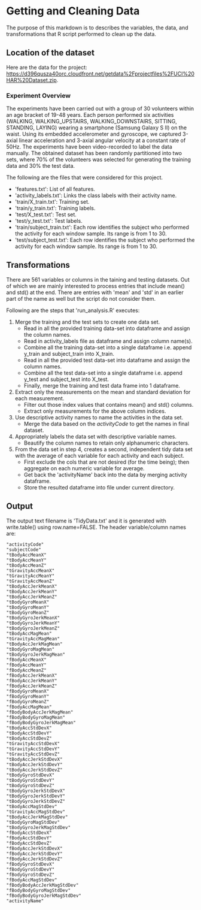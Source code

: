 # Getting and Cleaning Data
The purpose of this markdown is to describes the variables, the data, and transformations that R script performed to clean up the data.

## Location of the dataset
Here are the data for the project: https://d396qusza40orc.cloudfront.net/getdata%2Fprojectfiles%2FUCI%20HAR%20Dataset.zip. 

### Experiment Overview
The experiments have been carried out with a group of 30 volunteers within an age bracket of 19-48 years. Each person performed six activities (WALKING, WALKING_UPSTAIRS, WALKING_DOWNSTAIRS, SITTING, STANDING, LAYING) wearing a smartphone (Samsung Galaxy S II) on the waist. Using its embedded accelerometer and gyroscope, we captured 3-axial linear acceleration and 3-axial angular velocity at a constant rate of 50Hz. The experiments have been video-recorded to label the data manually. The obtained dataset has been randomly partitioned into two sets, where 70% of the volunteers was selected for generating the training data and 30% the test data. 

The following are the files that were considered for this project.

* 'features.txt': List of all features.
* 'activity_labels.txt': Links the class labels with their activity name.
* 'train/X_train.txt': Training set.
* 'train/y_train.txt': Training labels.
* 'test/X_test.txt': Test set.
* 'test/y_test.txt': Test labels.
* 'train/subject_train.txt': Each row identifies the subject who performed the activity for each window sample. Its range is from 1 to 30.
* 'test/subject_test.txt': Each row identifies the subject who performed the activity for each window sample. Its range is from 1 to 30.

## Transformations
There are 561 variables or columns in the taining and testing datasets. Out of which we are mainly interested to process entries that include mean() and std() at the end. There are entries with 'mean' and 'std' in an earlier part of the name as well but the script do not consider them.

Following are the steps that 'run_analysis.R' executes:
1. Merge the training and the test sets to create one data set.
    * Read in all the provided training data-set into dataframe and assign the column names.
    * Read in activity_labels file as dataframe and assign column name(s).
    * Combine all the training data-set into a single dataframe i.e. append y_train and subject_train into X_train.
    * Read in all the provided test data-set into dataframe and assign the column names.
    * Combine all the test data-set into a single dataframe i.e. append y_test and subject_test into X_test.
    * Finally, merge the training and test data frame into 1 dataframe.
2. Extract only the measurements on the mean and standard deviation for each measurement.
    * Filter out those index values that contains mean() and std() columns.
    * Extract only measurements for the above column indices.
3. Use descriptive activity names to name the activities in the data set.
    * Merge the data based on the *activityCode* to get the names in final dataset.
4. Appropriately labels the data set with descriptive variable names.
    * Beautify the column names to retain only alphanumeric characters.
5. From the data set in step 4, creates a second, independent tidy data set with the average of each variable for each activity and each subject.
    * First exclude the cols that are not desired (for the time being); then aggregate on each numeric variable for average.
    * Get back the 'activityName' back into the data by merging activity dataframe.
    * Store the resulted dataframe into file under current directory.

## Output
The output text filename is 'TidyData.txt' and it is generated with write.table() using row.name=FALSE. The header variable/column names are:
```
"activityCode" 
"subjectCode" 
"tBodyAccMeanX" 
"tBodyAccMeanY" 
"tBodyAccMeanZ" 
"tGravityAccMeanX" 
"tGravityAccMeanY" 
"tGravityAccMeanZ" 
"tBodyAccJerkMeanX" 
"tBodyAccJerkMeanY" 
"tBodyAccJerkMeanZ" 
"tBodyGyroMeanX" 
"tBodyGyroMeanY" 
"tBodyGyroMeanZ" 
"tBodyGyroJerkMeanX" 
"tBodyGyroJerkMeanY" 
"tBodyGyroJerkMeanZ" 
"tBodyAccMagMean" 
"tGravityAccMagMean" 
"tBodyAccJerkMagMean" 
"tBodyGyroMagMean" 
"tBodyGyroJerkMagMean" 
"fBodyAccMeanX" 
"fBodyAccMeanY" 
"fBodyAccMeanZ" 
"fBodyAccJerkMeanX" 
"fBodyAccJerkMeanY" 
"fBodyAccJerkMeanZ" 
"fBodyGyroMeanX" 
"fBodyGyroMeanY" 
"fBodyGyroMeanZ" 
"fBodyAccMagMean" 
"fBodyBodyAccJerkMagMean" 
"fBodyBodyGyroMagMean" 
"fBodyBodyGyroJerkMagMean" 
"tBodyAccStdDevX" 
"tBodyAccStdDevY" 
"tBodyAccStdDevZ" 
"tGravityAccStdDevX" 
"tGravityAccStdDevY" 
"tGravityAccStdDevZ" 
"tBodyAccJerkStdDevX" 
"tBodyAccJerkStdDevY" 
"tBodyAccJerkStdDevZ" 
"tBodyGyroStdDevX" 
"tBodyGyroStdDevY" 
"tBodyGyroStdDevZ" 
"tBodyGyroJerkStdDevX" 
"tBodyGyroJerkStdDevY" 
"tBodyGyroJerkStdDevZ" 
"tBodyAccMagStdDev" 
"tGravityAccMagStdDev" 
"tBodyAccJerkMagStdDev" 
"tBodyGyroMagStdDev" 
"tBodyGyroJerkMagStdDev" 
"fBodyAccStdDevX" 
"fBodyAccStdDevY" 
"fBodyAccStdDevZ" 
"fBodyAccJerkStdDevX" 
"fBodyAccJerkStdDevY" 
"fBodyAccJerkStdDevZ" 
"fBodyGyroStdDevX" 
"fBodyGyroStdDevY" 
"fBodyGyroStdDevZ" 
"fBodyAccMagStdDev" 
"fBodyBodyAccJerkMagStdDev" 
"fBodyBodyGyroMagStdDev" 
"fBodyBodyGyroJerkMagStdDev" 
"activityName"
```
